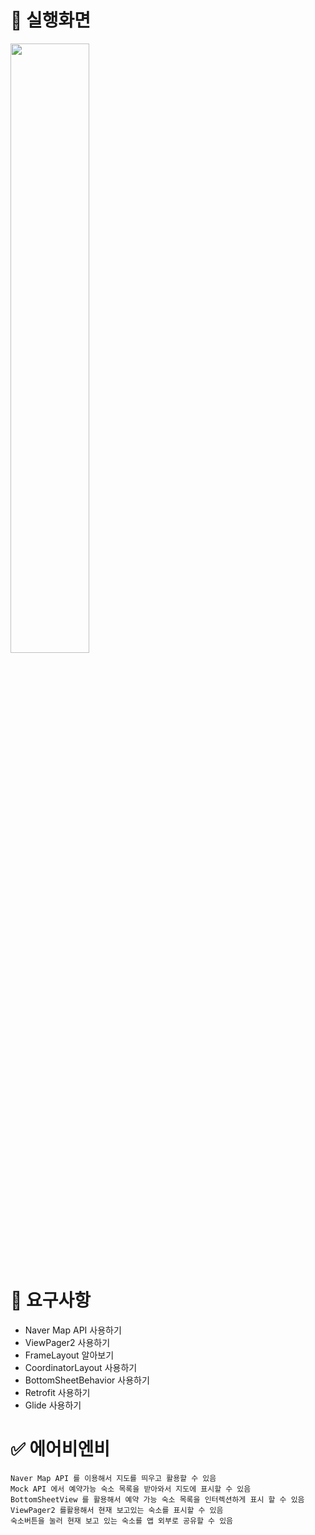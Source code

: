 # 📌 실행화면
<img src="https://velog.velcdn.com/images/dldmswo1209/post/0b5d3281-fc26-4bad-a3be-f5dfcfe1e424/image.gif" width="50%" height="50%"/>



# 📌 요구사항
- Naver Map API 사용하기
- ViewPager2 사용하기
- FrameLayout 알아보기
- CoordinatorLayout 사용하기
- BottomSheetBehavior 사용하기
- Retrofit 사용하기
- Glide 사용하기

# ✅ 에어비엔비
	Naver Map API 를 이용해서 지도를 띄우고 활용할 수 있음
    Mock API 에서 예약가능 숙소 목록을 받아와서 지도에 표시할 수 있음
    BottomSheetView 를 활용해서 예약 가능 숙소 목록을 인터렉션하게 표시 할 수 있음
    ViewPager2 를활용해서 현재 보고있는 숙소를 표시할 수 있음
    숙소버튼을 눌러 현재 보고 있는 숙소를 앱 외부로 공유할 수 있음

